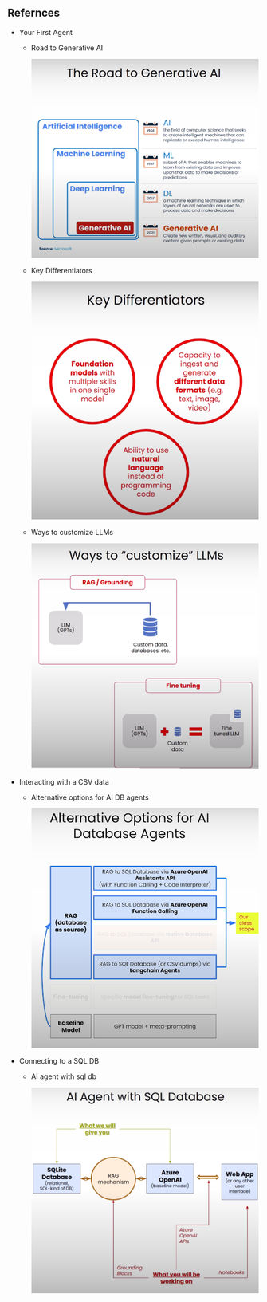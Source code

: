 ## Refernces

- Your First Agent

    - Road to Generative AI

        ![alt text](image.png)

    - Key Differentiators

        ![alt text](image-1.png)

    - Ways to customize LLMs

        ![alt text](image-2.png)

    
- Interacting with a CSV data

    - Alternative options for AI DB agents

        ![alt text](image-3.png)


- Connecting to a SQL DB

    - AI agent with sql db

        ![alt text](image-4.png)